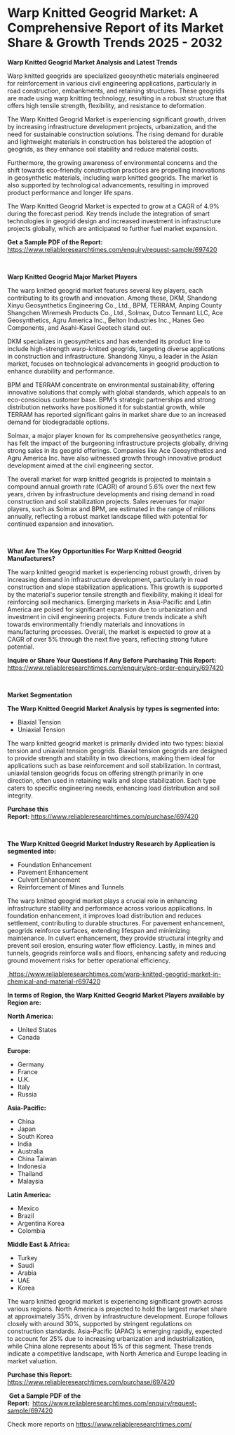 <p><h1>Warp Knitted Geogrid Market: A Comprehensive Report of its Market Share & Growth Trends 2025 - 2032</h1></p><p><strong>Warp Knitted Geogrid Market Analysis and Latest Trends</strong></p>
<p><p>Warp knitted geogrids are specialized geosynthetic materials engineered for reinforcement in various civil engineering applications, particularly in road construction, embankments, and retaining structures. These geogrids are made using warp knitting technology, resulting in a robust structure that offers high tensile strength, flexibility, and resistance to deformation.</p><p>The Warp Knitted Geogrid Market is experiencing significant growth, driven by increasing infrastructure development projects, urbanization, and the need for sustainable construction solutions. The rising demand for durable and lightweight materials in construction has bolstered the adoption of geogrids, as they enhance soil stability and reduce material costs. </p><p>Furthermore, the growing awareness of environmental concerns and the shift towards eco-friendly construction practices are propelling innovations in geosynthetic materials, including warp knitted geogrids. The market is also supported by technological advancements, resulting in improved product performance and longer life spans. </p><p>The Warp Knitted Geogrid Market is expected to grow at a CAGR of 4.9% during the forecast period. Key trends include the integration of smart technologies in geogrid design and increased investment in infrastructure projects globally, which are anticipated to further fuel market expansion.</p></p>
<p><strong>Get a Sample PDF of the Report:&nbsp;</strong> <a href="https://www.reliableresearchtimes.com/enquiry/request-sample/697420?utm_campaign=2273&utm_medium=2&utm_source=Github&utm_content=ia&utm_term=23032025&utm_id=warp-knitted-geogrid">https://www.reliableresearchtimes.com/enquiry/request-sample/697420</a></p>
<p>&nbsp;</p>
<p><strong>Warp Knitted Geogrid Major Market Players</strong></p>
<p><p>The warp knitted geogrid market features several key players, each contributing to its growth and innovation. Among these, DKM, Shandong Xinyu Geosynthetics Engineering Co., Ltd., BPM, TERRAM, Anping County Shangchen Wiremesh Products Co., Ltd., Solmax, Dutco Tennant LLC, Ace Geosynthetics, Agru America Inc., Belton Industries Inc., Hanes Geo Components, and Asahi-Kasei Geotech stand out.</p><p>DKM specializes in geosynthetics and has extended its product line to include high-strength warp-knitted geogrids, targeting diverse applications in construction and infrastructure. Shandong Xinyu, a leader in the Asian market, focuses on technological advancements in geogrid production to enhance durability and performance.</p><p>BPM and TERRAM concentrate on environmental sustainability, offering innovative solutions that comply with global standards, which appeals to an eco-conscious customer base. BPM's strategic partnerships and strong distribution networks have positioned it for substantial growth, while TERRAM has reported significant gains in market share due to an increased demand for biodegradable options.</p><p>Solmax, a major player known for its comprehensive geosynthetics range, has felt the impact of the burgeoning infrastructure projects globally, driving strong sales in its geogrid offerings. Companies like Ace Geosynthetics and Agru America Inc. have also witnessed growth through innovative product development aimed at the civil engineering sector.</p><p>The overall market for warp knitted geogrids is projected to maintain a compound annual growth rate (CAGR) of around 5.6% over the next few years, driven by infrastructure developments and rising demand in road construction and soil stabilization projects. Sales revenues for major players, such as Solmax and BPM, are estimated in the range of millions annually, reflecting a robust market landscape filled with potential for continued expansion and innovation.</p></p>
<p>&nbsp;</p>
<p><strong>What Are The Key Opportunities For Warp Knitted Geogrid Manufacturers?</strong></p>
<p><p>The warp knitted geogrid market is experiencing robust growth, driven by increasing demand in infrastructure development, particularly in road construction and slope stabilization applications. This growth is supported by the material's superior tensile strength and flexibility, making it ideal for reinforcing soil mechanics. Emerging markets in Asia-Pacific and Latin America are poised for significant expansion due to urbanization and investment in civil engineering projects. Future trends indicate a shift towards environmentally friendly materials and innovations in manufacturing processes. Overall, the market is expected to grow at a CAGR of over 5% through the next five years, reflecting strong future potential.</p></p>
<p><strong>Inquire or Share Your Questions If Any Before Purchasing This Report:</strong> <a href="https://www.reliableresearchtimes.com/enquiry/pre-order-enquiry/697420?utm_campaign=2273&utm_medium=2&utm_source=Github&utm_content=ia&utm_term=23032025&utm_id=warp-knitted-geogrid">https://www.reliableresearchtimes.com/enquiry/pre-order-enquiry/697420</a></p>
<p>&nbsp;</p>
<p><strong>Market Segmentation</strong></p>
<p><strong>The Warp Knitted Geogrid Market Analysis by types is segmented into:</strong></p>
<p><ul><li>Biaxial Tension</li><li>Uniaxial Tension</li></ul></p>
<p><p>The warp knitted geogrid market is primarily divided into two types: biaxial tension and uniaxial tension geogrids. Biaxial tension geogrids are designed to provide strength and stability in two directions, making them ideal for applications such as base reinforcement and soil stabilization. In contrast, uniaxial tension geogrids focus on offering strength primarily in one direction, often used in retaining walls and slope stabilization. Each type caters to specific engineering needs, enhancing load distribution and soil integrity.</p></p>
<p><strong>Purchase this Report:&nbsp;</strong><a href="https://www.reliableresearchtimes.com/purchase/697420?utm_campaign=2273&utm_medium=2&utm_source=Github&utm_content=ia&utm_term=23032025&utm_id=warp-knitted-geogrid">https://www.reliableresearchtimes.com/purchase/697420</a></p>
<p>&nbsp;</p>
<p><strong>The Warp Knitted Geogrid Market Industry Research by Application is segmented into:</strong></p>
<p><ul><li>Foundation Enhancement</li><li>Pavement Enhancement</li><li>Culvert Enhancement</li><li>Reinforcement of Mines and Tunnels</li></ul></p>
<p><p>The warp knitted geogrid market plays a crucial role in enhancing infrastructure stability and performance across various applications. In foundation enhancement, it improves load distribution and reduces settlement, contributing to durable structures. For pavement enhancement, geogrids reinforce surfaces, extending lifespan and minimizing maintenance. In culvert enhancement, they provide structural integrity and prevent soil erosion, ensuring water flow efficiency. Lastly, in mines and tunnels, geogrids reinforce walls and floors, enhancing safety and reducing ground movement risks for better operational efficiency.</p></p>
<p><a href="https://www.reliableresearchtimes.com/warp-knitted-geogrid-market-in-chemical-and-material-r697420?utm_campaign=2273&utm_medium=2&utm_source=Github&utm_content=ia&utm_term=23032025&utm_id=warp-knitted-geogrid">&nbsp;https://www.reliableresearchtimes.com/warp-knitted-geogrid-market-in-chemical-and-material-r697420</a></p>
<p><strong>In terms of Region, the Warp Knitted Geogrid Market Players available by Region are:</strong></p>
<p>
    <p> <strong> North America: </strong>
        <ul>
            <li>United States</li>
            <li>Canada</li>
        </ul>
        </p> 
    <p> <strong> Europe: </strong>
        <ul>
            <li>Germany</li>
            <li>France</li>
            <li>U.K.</li>
            <li>Italy</li>
            <li>Russia</li>
        </ul>
        </p> 
    <p> <strong> Asia-Pacific: </strong>
        <ul>
            <li>China</li>
            <li>Japan</li>
            <li>South Korea</li>
            <li>India</li>
            <li>Australia</li>
            <li>China Taiwan</li>
            <li>Indonesia</li>
            <li>Thailand</li>
            <li>Malaysia</li>
        </ul>
        </p> 
    <p> <strong> Latin America: </strong>
        <ul>
            <li>Mexico</li>
            <li>Brazil</li>
            <li>Argentina Korea</li>
            <li>Colombia</li>
        </ul>
        </p> 
    <p> <strong> Middle East & Africa: </strong>
        <ul>
            <li>Turkey</li>
            <li>Saudi</li>
            <li>Arabia</li>
            <li>UAE</li>
            <li>Korea</li>
        </ul>
    </p>
    </p>
<p><p>The warp knitted geogrid market is experiencing significant growth across various regions. North America is projected to hold the largest market share at approximately 35%, driven by infrastructure development. Europe follows closely with around 30%, supported by stringent regulations on construction standards. Asia-Pacific (APAC) is emerging rapidly, expected to account for 25% due to increasing urbanization and industrialization, while China alone represents about 15% of this segment. These trends indicate a competitive landscape, with North America and Europe leading in market valuation.</p></p>
<p><strong>Purchase this Report: </strong><a href="https://www.reliableresearchtimes.com/purchase/697420?utm_campaign=2273&utm_medium=2&utm_source=Github&utm_content=ia&utm_term=23032025&utm_id=warp-knitted-geogrid">https://www.reliableresearchtimes.com/purchase/697420</a></p>
<p>&nbsp;<strong>Get a Sample PDF of the Report:&nbsp;&nbsp;</strong><a href="https://www.reliableresearchtimes.com/enquiry/request-sample/697420?utm_campaign=2273&utm_medium=2&utm_source=Github&utm_content=ia&utm_term=23032025&utm_id=warp-knitted-geogrid">https://www.reliableresearchtimes.com/enquiry/request-sample/697420</a></p>
<p><strong></strong></p>
<p>Check more reports on <a href="https://www.reliableresearchtimes.com/?utm_campaign=2273&utm_medium=2&utm_source=Github&utm_content=ia&utm_term=23032025&utm_id=warp-knitted-geogrid">https://www.reliableresearchtimes.com/</a></p>